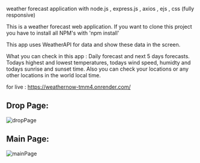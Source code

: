 weather forecast application with node.js , express.js , axios , ejs , css (fully responsive)

This is a weather forecast web application. If you want to clone this project you have to install all NPM's with 'npm install'

This app uses WeatherAPI for data and show these data in the screen.

What you can check in this app : Daily forecast and next 5 days forecasts. Todays highest and lowest temperatures, todays wind speed, humidty and todays sunrise and sunset time. Also you can check your locations or any other locations in the world local time. 

for live : https://weathernow-tmm4.onrender.com/

Drop Page:
----------
![dropPage](https://github.com/kaantpcc/weather-forecast-application/assets/118486891/04dcccd8-99f8-4cda-84a0-6eba982b35cf)

Main Page:
----------

![mainPage](https://github.com/kaantpcc/weather-forecast-application/assets/118486891/e95255c2-60d3-47a5-91da-ab639b674076)
